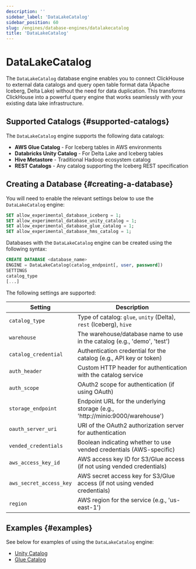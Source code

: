 ```yaml
---
description: ''
sidebar_label: 'DataLakeCatalog'
sidebar_position: 60
slug: /engines/database-engines/datalakecatalog
title: 'DataLakeCatalog'
---
```


# DataLakeCatalog

The `DataLakeCatalog` database engine enables you to connect ClickHouse to external
data catalogs and query open table format data (Apache Iceberg, Delta Lake) without 
the need for data duplication. This transforms ClickHouse into a powerful query 
engine that works seamlessly with your existing data lake infrastructure.

## Supported Catalogs {#supported-catalogs}

The `DataLakeCatalog` engine supports the following data catalogs:

- **AWS Glue Catalog** - For Iceberg tables in AWS environments
- **Databricks Unity Catalog** - For Delta Lake and Iceberg tables
- **Hive Metastore** - Traditional Hadoop ecosystem catalog
- **REST Catalogs** - Any catalog supporting the Iceberg REST specification

## Creating a Database {#creating-a-database}

You will need to enable the relevant settings below to use the `DataLakeCatalog` engine:

```sql
SET allow_experimental_database_iceberg = 1;
SET allow_experimental_database_unity_catalog = 1;
SET allow_experimental_database_glue_catalog = 1;
SET allow_experimental_database_hms_catalog = 1;
```

Databases with the `DataLakeCatalog` engine can be created using the following syntax:

```sql
CREATE DATABASE <database_name>
ENGINE = DataLakeCatalog(catalog_endpoint[, user, password])
SETTINGS
catalog_type
[...]
```

The following settings are supported:

| Setting                 | Description                                                                   |
|-------------------------|-------------------------------------------------------------------------------|
| `catalog_type`          | Type of catalog: `glue`, `unity` (Delta), `rest` (Iceberg), `hive`            |
| `warehouse`             | The warehouse/database name to use in the catalog (e.g., 'demo', 'test')      |
| `catalog_credential`    | Authentication credential for the catalog (e.g., API key or token)            |
| `auth_header`           | Custom HTTP header for authentication with the catalog service                |
| `auth_scope`            | OAuth2 scope for authentication (if using OAuth)                              |
| `storage_endpoint`      | Endpoint URL for the underlying storage (e.g., 'http://minio:9000/warehouse') |
| `oauth_server_uri`      | URI of the OAuth2 authorization server for authentication                     |
| `vended_credentials`    | Boolean indicating whether to use vended credentials (AWS-specific)           |
| `aws_access_key_id`     | AWS access key ID for S3/Glue access (if not using vended credentials)        |
| `aws_secret_access_key` | AWS secret access key for S3/Glue access (if not using vended credentials)    |
| `region`                | AWS region for the service (e.g., 'us-east-1')                                |

## Examples {#examples}

See below for examples of using the `DataLakeCatalog` engine:

* [Unity Catalog](/use-cases/data-lake/unity-catalog)
* [Glue Catalog](/use-cases/data-lake/glue-catalog)
